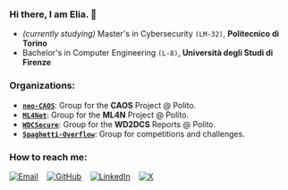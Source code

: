<!--### Hi there 👋 -->
### Hi there, I am Elia. 👋

- *(currently studying)* Master's in Cybersecurity `(LM-32)`, **Politecnico di Torino**
- Bachelor's in Computer Engineering `(L-8)`, **Università degli Studi di Firenze**

### Organizations:

- [**`neo-CAOS`**](https://github.com/neo-CAOS): Group for the **CAOS** Project @ Polito.
- [**`ML4Net`**](https://github.com/ML4Net): Group for the **ML4N** Project @ Polito.
- [**`WDCSecure`**](https://github.com/WDCSecure): Group for the **WD2DCS** Reports @ Polito.
- [**`Spaghetti-Overflow`**](https://github.com/Spaghetti-Overflow): Group for competitions and challenges.

### How to reach me:

[![Email](https://img.shields.io/badge/Email-Send-blue?logo=gmail)](mailto:elia.innocenti@studenti.polito.it) &nbsp;&nbsp;
[![GitHub](https://img.shields.io/badge/GitHub-Profile-informational?logo=github)](https://github.com/eliainnocenti) &nbsp;&nbsp;
[![LinkedIn](https://img.shields.io/badge/LinkedIn-Profile-blue?logo=linkedin)](https://www.linkedin.com/in/eliainnocenti) &nbsp;&nbsp;
[![X](https://img.shields.io/badge/X-Profile-blue?logo=x-twitter)](https://x.com/eliainnocenti)

<!--
**eliainnocenti/eliainnocenti** is a ✨ _special_ ✨ repository because its `README.md` (this file) appears on your GitHub profile.

Here are some ideas to get you started:

- 🔭 I’m currently working on ...
- 🌱 I’m currently learning ...
- 👯 I’m looking to collaborate on ...
- 🤔 I’m looking for help with ...
- 💬 Ask me about ...
- 📫 How to reach me: ...
- 😄 Pronouns: ...
- ⚡ Fun fact: ...
-->
